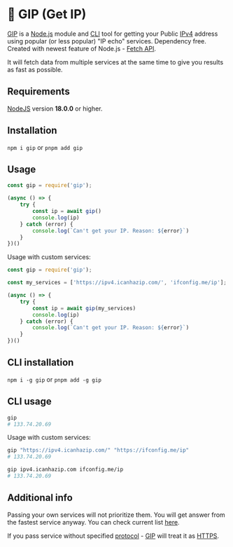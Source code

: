# 🐷 GIP (Get IP)

[GIP](https://www.npmjs.com/package/gip) is a [Node.js](https://nodejs.org/en/) module and [CLI](https://en.wikipedia.org/wiki/Command-line_interface) tool for getting your Public [IPv4](https://en.wikipedia.org/wiki/IPv4) address using popular (or less popular) "IP echo" services. Dependency free. Created with newest feature of Node.js - [Fetch API](https://nodejs.org/en/blog/release/v18.0.0/).  

It will fetch data from multiple services at the same time to give you results as fast as possible.

## Requirements
[NodeJS](https://nodejs.org/en/download) version **18.0.0** or higher.  

## Installation
`npm i gip` or `pnpm add gip`

## Usage
````js
const gip = require('gip'); 

(async () => {
    try {
        const ip = await gip()
        console.log(ip)
    } catch (error) {
        console.log(`Can't get your IP. Reason: ${error}`)
    }
})()
````

Usage with custom services:  
````js
const gip = require('gip');

const my_services = ['https://ipv4.icanhazip.com/', 'ifconfig.me/ip'];

(async () => {
    try {
        const ip = await gip(my_services)
        console.log(ip)
    } catch (error) {
        console.log(`Can't get your IP. Reason: ${error}`)
    }
})()
````

## CLI installation
`npm i -g gip` or `pnpm add -g gip`

## CLI usage
````bash
gip
# 133.74.20.69
````

Usage with custom services:  
````bash
gip "https://ipv4.icanhazip.com/" "https://ifconfig.me/ip"
# 133.74.20.69

gip ipv4.icanhazip.com ifconfig.me/ip
# 133.74.20.69
````

## Additional info

Passing your own services will not prioritize them. You will get answer from the fastest service anyway. You can check current list [here](https://github.com/Avaray/gip/blob/main/services.json).

If you pass service without specified [protocol](https://en.wikipedia.org/wiki/Hypertext_Transfer_Protocol) - [GIP](https://www.npmjs.com/package/gip) will treat it as [HTTPS](https://en.wikipedia.org/wiki/HTTPS).
